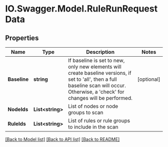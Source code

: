 # IO.Swagger.Model.RuleRunRequestData
## Properties

Name | Type | Description | Notes
------------ | ------------- | ------------- | -------------
**Baseline** | **string** | If baseline is set to new, only new elements will create baseline versions, if set to &#39;all&#39;, then a full baseline scan will occur. Otherwise, a &#39;check&#39; for changes will be performed. | [optional] 
**NodeIds** | **List&lt;string&gt;** | List of nodes or node groups to scan | 
**RuleIds** | **List&lt;string&gt;** | List of rules or rule groups to include in the scan | 

[[Back to Model list]](../README.md#documentation-for-models) [[Back to API list]](../README.md#documentation-for-api-endpoints) [[Back to README]](../README.md)

